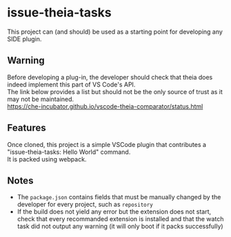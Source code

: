 # issue-theia-tasks

This project can (and should) be used as a starting point for developing any SIDE plugin.

## Warning

Before developing a plug-in, the developer should check that theia does indeed implement this part of VS Code's API.  
The link below provides a list but should not be the only source of trust as it may not be maintained.  
https://che-incubator.github.io/vscode-theia-comparator/status.html  

## Features

Once cloned, this project is a simple VSCode plugin that contributes a "issue-theia-tasks: Hello World" command.  
It is packed using webpack.

## Notes

- The `package.json` contains fields that must be manually changed by the developer for every project, such as `repository`
- If the build does not yield any error but the extension does not start, check that every recommanded extension is installed and that the watch task did not output any warning (it will only boot if it packs successfully)
